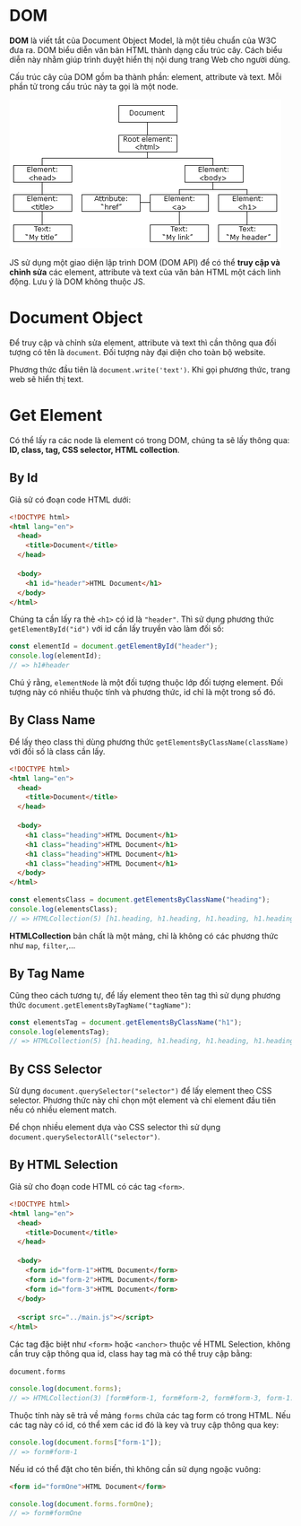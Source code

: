 <link rel='stylesheet' href='../main.css'>

# DOM

**DOM** là viết tắt của Document Object Model, là một tiêu chuẩn của W3C đưa ra. DOM biểu diễn văn bản HTML thành dạng cấu trúc cây. Cách biểu diễn này nhằm giúp trình duyệt hiển thị nội dung trang Web cho người dùng.

Cấu trúc cây của DOM gồm ba thành phần: element, attribute và text. Mỗi phần tử trong cấu trúc này ta gọi là một node.

<img src = "dom1.png">

JS sử dụng một giao diện lập trình DOM (DOM API) để có thể **truy cập và chỉnh sửa** các element, attribute và text của văn bản HTML một cách linh động. Lưu ý là DOM không thuộc JS.

# Document Object

Để truy cập và chỉnh sửa element, attribute và text thì cần thông qua đối tượng có tên là `document`. Đối tượng này đại diện cho toàn bộ website.

Phương thức đầu tiên là `document.write('text')`. Khi gọi phương thức, trang web sẽ hiển thị text.

# Get Element

Có thể lấy ra các node là element có trong DOM, chúng ta sẽ lấy thông qua: **ID, class, tag, CSS selector, HTML collection**.

## By Id

Giả sử có đoạn code HTML dưới:

```html
<!DOCTYPE html>
<html lang="en">
  <head>
    <title>Document</title>
  </head>

  <body>
    <h1 id="header">HTML Document</h1>
  </body>
</html>
```

Chúng ta cần lấy ra thẻ `<h1>` có id là `"header"`. Thì sử dụng phương thức `getElementById("id")` với id cần lấy truyền vào làm đối số:

```js
const elementId = document.getElementById("header");
console.log(elementId);
// => h1#header
```

Chú ý rằng, `elementNode` là một đối tượng thuộc lớp đối tượng element. Đối tượng này có nhiều thuộc tính và phương thức, id chỉ là một trong số đó.

## By Class Name

Để lấy theo class thì dùng phương thức `getElementsByClassName(className)` với đối số là class cần lấy.

```html
<!DOCTYPE html>
<html lang="en">
  <head>
    <title>Document</title>
  </head>

  <body>
    <h1 class="heading">HTML Document</h1>
    <h1 class="heading">HTML Document</h1>
    <h1 class="heading">HTML Document</h1>
    <h1 class="heading">HTML Document</h1>
  </body>
</html>
```

```js
const elementsClass = document.getElementsByClassName("heading");
console.log(elementsClass);
// => HTMLCollection(5) [h1.heading, h1.heading, h1.heading, h1.heading, h1.heading]
```

**HTMLCollection** bản chất là một mảng, chỉ là không có các phương thức như `map`, `filter`,...

## By Tag Name

Cũng theo cách tương tự, để lấy element theo tên tag thì sử dụng phương thức `document.getElementsByTagName("tagName")`:

```js
const elementsTag = document.getElementsByClassName("h1");
console.log(elementsTag);
// => HTMLCollection(5) [h1.heading, h1.heading, h1.heading, h1.heading, h1.heading]
```

## By CSS Selector

Sử dụng `document.querySelector("selector")` để lấy element theo CSS selector. Phương thức này chỉ chọn một element và chỉ element đầu tiên nếu có nhiều element match.

Để chọn nhiều element dựa vào CSS selector thì sử dụng `document.querySelectorAll("selector")`.

## By HTML Selection

Giả sử cho đoạn code HTML có các tag `<form>`.

```html
<!DOCTYPE html>
<html lang="en">
  <head>
    <title>Document</title>
  </head>

  <body>
    <form id="form-1">HTML Document</form>
    <form id="form-2">HTML Document</form>
    <form id="form-3">HTML Document</form>
  </body>

  <script src="../main.js"></script>
</html>
```

Các tag đặc biệt như `<form>` hoặc `<anchor>` thuộc về HTML Selection, không cần truy cập thông qua id, class hay tag mà có thể truy cập bằng:

`document.forms`

```js
console.log(document.forms);
// => HTMLCollection(3) [form#form-1, form#form-2, form#form-3, form-1: form#form-1, form-2: form#form-2, form-3: form#form-3]
```

Thuộc tính này sẽ trả về mảng `forms` chứa các tag form có trong HTML. Nếu các tag này có id, có thể xem các id đó là key và truy cập thông qua key:

```js
console.log(document.forms["form-1"]);
// => form#form-1
```

Nếu id có thể đặt cho tên biến, thì không cần sử dụng ngoặc vuông:

```html
<form id="formOne">HTML Document</form>
```

```js
console.log(document.forms.formOne);
// => form#formOne
```
